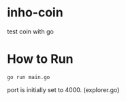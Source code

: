 # inho-coin
test coin with go

# How to Run
```
go run main.go 
```

port is initially set to 4000. (explorer.go)